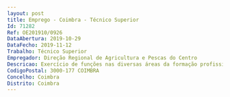 ```yaml
--- 
layout: post
title: Emprego - Coimbra - Técnico Superior
Id: 71282
Ref: OE201910/0926
DataAbertura: 2019-10-29
DataFecho: 2019-11-12
Trabalho: Técnico Superior
Empregador: Direção Regional de Agricultura e Pescas do Centro
Descricao: Exercício de funções nas diversas áreas da formação profissional, entre outras, como avaliador para a área da mecanização agrícola.
CodigoPostal: 3000-177 COIMBRA
Concelho: Coimbra
Distrito: Coimbra
--- 
```

